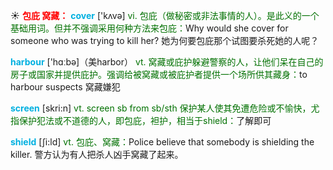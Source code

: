 ☀ <font color="red">**包庇 窝藏：**</font>
<font color="sky blue">**cover**</font> ['kʌvə] 
<font color="rgb(227, 108, 9)">vi. 包庇（做秘密或非法事情的人）。是此义的一个基础用词。但并不强调采用何种方法来包庇：</font>Why would she cover for someone who was trying to kill her? 她为何要包庇那个试图要杀死她的人呢？

<font color="sky blue">**harbour**</font> ['hɑːbə]（美harbor）
<font color="rgb(227, 108, 9)">vt. 窝藏或庇护躲避警察的人，让他们呆在自己的房子或国家并提供庇护。强调给被窝藏或被庇护者提供一个场所供其藏身：</font>to harbour suspects 窝藏嫌犯

<font color="sky blue">**screen**</font> [skri:n] 
<font color="rgb(227, 108, 9)">vt. screen sb from sb/sth 保护某人使其免遭危险或不愉快，尤指保护犯法或不道德的人，即包庇，袒护，相当于shield：</font>了解即可

<font color="sky blue">**shield**</font> [ʃi:ld]
<font color="rgb(227, 108, 9)">vt. 包庇、窝藏：</font>Police believe that somebody is shielding the killer. 警方认为有人把杀人凶手窝藏了起来。


